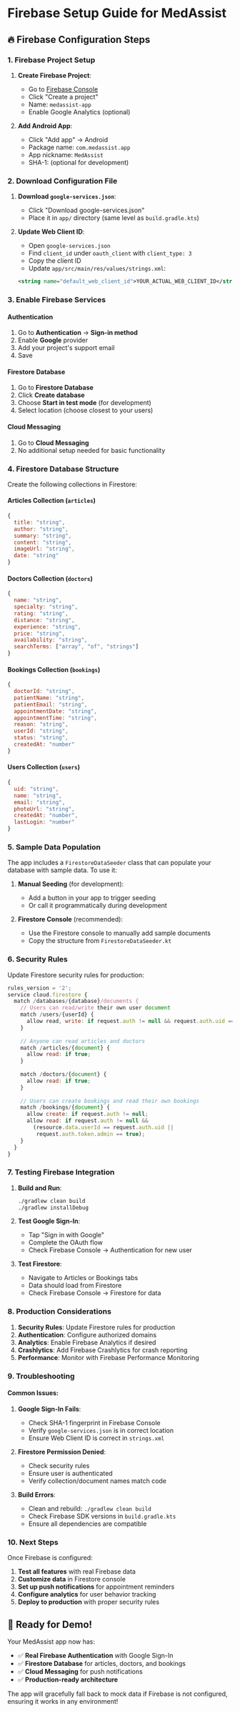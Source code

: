 # Firebase Setup Guide for MedAssist

## 🔥 Firebase Configuration Steps

### 1. Firebase Project Setup

1. **Create Firebase Project**:
   - Go to [Firebase Console](https://console.firebase.google.com/)
   - Click "Create a project"
   - Name: `medassist-app`
   - Enable Google Analytics (optional)

2. **Add Android App**:
   - Click "Add app" → Android
   - Package name: `com.medassist.app`
   - App nickname: `MedAssist`
   - SHA-1: (optional for development)

### 2. Download Configuration File

1. **Download `google-services.json`**:
   - Click "Download google-services.json"
   - Place it in `app/` directory (same level as `build.gradle.kts`)

2. **Update Web Client ID**:
   - Open `google-services.json`
   - Find `client_id` under `oauth_client` with `client_type: 3`
   - Copy the client ID
   - Update `app/src/main/res/values/strings.xml`:
   ```xml
   <string name="default_web_client_id">YOUR_ACTUAL_WEB_CLIENT_ID</string>
   ```

### 3. Enable Firebase Services

#### Authentication
1. Go to **Authentication** → **Sign-in method**
2. Enable **Google** provider
3. Add your project's support email
4. Save

#### Firestore Database
1. Go to **Firestore Database**
2. Click **Create database**
3. Choose **Start in test mode** (for development)
4. Select location (choose closest to your users)

#### Cloud Messaging
1. Go to **Cloud Messaging**
2. No additional setup needed for basic functionality

### 4. Firestore Database Structure

Create the following collections in Firestore:

#### Articles Collection (`articles`)
```javascript
{
  title: "string",
  author: "string", 
  summary: "string",
  content: "string",
  imageUrl: "string",
  date: "string"
}
```

#### Doctors Collection (`doctors`)
```javascript
{
  name: "string",
  specialty: "string",
  rating: "string",
  distance: "string",
  experience: "string",
  price: "string",
  availability: "string",
  searchTerms: ["array", "of", "strings"]
}
```

#### Bookings Collection (`bookings`)
```javascript
{
  doctorId: "string",
  patientName: "string",
  patientEmail: "string",
  appointmentDate: "string",
  appointmentTime: "string",
  reason: "string",
  userId: "string",
  status: "string",
  createdAt: "number"
}
```

#### Users Collection (`users`)
```javascript
{
  uid: "string",
  name: "string",
  email: "string",
  photoUrl: "string",
  createdAt: "number",
  lastLogin: "number"
}
```

### 5. Sample Data Population

The app includes a `FirestoreDataSeeder` class that can populate your database with sample data. To use it:

1. **Manual Seeding** (for development):
   - Add a button in your app to trigger seeding
   - Or call it programmatically during development

2. **Firestore Console** (recommended):
   - Use the Firestore console to manually add sample documents
   - Copy the structure from `FirestoreDataSeeder.kt`

### 6. Security Rules

Update Firestore security rules for production:

```javascript
rules_version = '2';
service cloud.firestore {
  match /databases/{database}/documents {
    // Users can read/write their own user document
    match /users/{userId} {
      allow read, write: if request.auth != null && request.auth.uid == userId;
    }
    
    // Anyone can read articles and doctors
    match /articles/{document} {
      allow read: if true;
    }
    
    match /doctors/{document} {
      allow read: if true;
    }
    
    // Users can create bookings and read their own bookings
    match /bookings/{document} {
      allow create: if request.auth != null;
      allow read: if request.auth != null && 
        (resource.data.userId == request.auth.uid || 
         request.auth.token.admin == true);
    }
  }
}
```

### 7. Testing Firebase Integration

1. **Build and Run**:
   ```bash
   ./gradlew clean build
   ./gradlew installDebug
   ```

2. **Test Google Sign-In**:
   - Tap "Sign in with Google"
   - Complete the OAuth flow
   - Check Firebase Console → Authentication for new user

3. **Test Firestore**:
   - Navigate to Articles or Bookings tabs
   - Data should load from Firestore
   - Check Firebase Console → Firestore for data

### 8. Production Considerations

1. **Security Rules**: Update Firestore rules for production
2. **Authentication**: Configure authorized domains
3. **Analytics**: Enable Firebase Analytics if desired
4. **Crashlytics**: Add Firebase Crashlytics for crash reporting
5. **Performance**: Monitor with Firebase Performance Monitoring

### 9. Troubleshooting

#### Common Issues:

1. **Google Sign-In Fails**:
   - Check SHA-1 fingerprint in Firebase Console
   - Verify `google-services.json` is in correct location
   - Ensure Web Client ID is correct in `strings.xml`

2. **Firestore Permission Denied**:
   - Check security rules
   - Ensure user is authenticated
   - Verify collection/document names match code

3. **Build Errors**:
   - Clean and rebuild: `./gradlew clean build`
   - Check Firebase SDK versions in `build.gradle.kts`
   - Ensure all dependencies are compatible

### 10. Next Steps

Once Firebase is configured:

1. **Test all features** with real Firebase data
2. **Customize data** in Firestore console
3. **Set up push notifications** for appointment reminders
4. **Configure analytics** for user behavior tracking
5. **Deploy to production** with proper security rules

## 🎯 Ready for Demo!

Your MedAssist app now has:
- ✅ **Real Firebase Authentication** with Google Sign-In
- ✅ **Firestore Database** for articles, doctors, and bookings
- ✅ **Cloud Messaging** for push notifications
- ✅ **Production-ready architecture**

The app will gracefully fall back to mock data if Firebase is not configured, ensuring it works in any environment!

